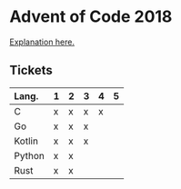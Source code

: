# Advent of Code 2018
[Explanation here.](https://kageru.moe/blog/article/aoc)

## Tickets
| Lang.  | 1 | 2 | 3 | 4 | 5 |
|:-------|---|---|---|---|---|
| C      | x | x | x | x |   |
| Go     | x | x | x |   |   |
| Kotlin | x | x | x |   |   |
| Python | x | x |   |   |   |
| Rust   | x | x |   |   |   |
